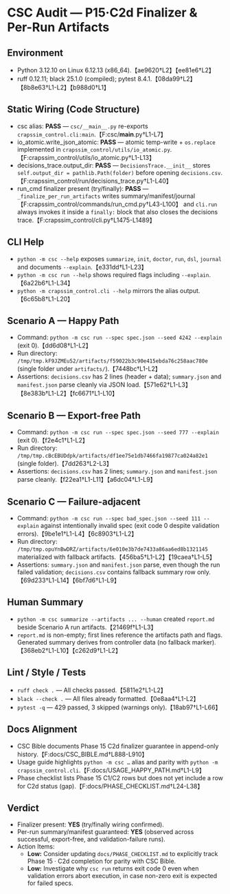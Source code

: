 # CSC Audit — P15·C2d Finalizer & Per-Run Artifacts

## Environment
- Python 3.12.10 on Linux 6.12.13 (x86_64).【ae9620†L2】【ee81e6†L2】
- ruff 0.12.11; black 25.1.0 (compiled); pytest 8.4.1.【08da99†L2】【8b8e63†L1-L2】【b988d0†L1】

## Static Wiring (Code Structure)
- csc alias: **PASS** — `csc/__main__.py` re-exports `crapssim_control.cli:main`.【F:csc/__main__.py†L1-L7】
- io_atomic.write_json_atomic: **PASS** — atomic temp-write + `os.replace` implemented in `crapssim_control/utils/io_atomic.py`.【F:crapssim_control/utils/io_atomic.py†L1-L13】
- decisions_trace.output_dir: **PASS** — `DecisionsTrace.__init__` stores `self.output_dir = pathlib.Path(folder)` before opening `decisions.csv`.【F:crapssim_control/run/decisions_trace.py†L1-L40】
- run_cmd finalizer present (try/finally): **PASS** — `_finalize_per_run_artifacts` writes summary/manifest/journal【F:crapssim_control/commands/run_cmd.py†L43-L100】 and `cli.run` always invokes it inside a `finally:` block that also closes the decisions trace.【F:crapssim_control/cli.py†L1475-L1489】

## CLI Help
- `python -m csc --help` exposes `summarize`, `init`, `doctor`, `run`, `dsl`, `journal` and documents `--explain`.【e331dd†L1-L23】
- `python -m csc run --help` shows required flags including `--explain`.【6a22b6†L1-L34】
- `python -m crapssim_control.cli --help` mirrors the alias output.【6c65b8†L1-L20】

## Scenario A — Happy Path
- Command: `python -m csc run --spec spec.json --seed 4242 --explain` (exit 0).【dd6d08†L1-L2】
- Run directory: `/tmp/tmp.kF9JZMEu52/artifacts/f59022b3c90e415ebda76c258aac780e` (single folder under `artifacts/`).【7448bc†L1-L2】
- Assertions: `decisions.csv` has 2 lines (header + data); `summary.json` and `manifest.json` parse cleanly via JSON load.【571e62†L1-L3】【8e383b†L1-L2】【fc6671†L1-L10】

## Scenario B — Export-free Path
- Command: `python -m csc run --spec spec.json --seed 777 --explain` (exit 0).【f2e4c1†L1-L2】
- Run directory: `/tmp/tmp.cBcEBUDdpk/artifacts/df1ee75e1db7466fa19877ca024a82e1` (single folder).【7dd263†L2-L3】
- Assertions: `decisions.csv` has 2 lines; `summary.json` and `manifest.json` parse cleanly.【f22ea1†L1-L11】【a6dc04†L1-L9】

## Scenario C — Failure-adjacent
- Command: `python -m csc run --spec bad_spec.json --seed 111 --explain` against intentionally invalid spec (exit code 0 despite validation errors).【9be1e1†L1-L4】【6c8903†L1-L2】
- Run directory: `/tmp/tmp.opuYnBwDRZ/artifacts/6e010e3b7de7433a86aa6ed8b1321145` materialized with fallback artifacts.【456ba5†L1-L2】【19caea†L1-L5】
- Assertions: `summary.json` and `manifest.json` parse, even though the run failed validation; `decisions.csv` contains fallback summary row only.【69d233†L1-L14】【6bf7d6†L1-L9】

## Human Summary
- `python -m csc summarize --artifacts ... --human` created `report.md` beside Scenario A run artifacts.【21469f†L1-L3】
- `report.md` is non-empty; first lines reference the artifacts path and flags. Generated summary derives from controller data (no fallback marker).【368eb2†L1-L10】【c262d9†L1-L2】

## Lint / Style / Tests
- `ruff check .` — All checks passed.【5811e2†L1-L2】
- `black --check .` — All files already formatted.【0e8aa4†L1-L2】
- `pytest -q` — 429 passed, 3 skipped (warnings only).【18ab97†L1-L66】

## Docs Alignment
- CSC Bible documents Phase 15 C2d finalizer guarantee in append-only history.【F:docs/CSC_BIBLE.md†L888-L910】
- Usage guide highlights `python -m csc …` alias and parity with `python -m crapssim_control.cli`.【F:docs/USAGE_HAPPY_PATH.md†L1-L9】
- Phase checklist lists Phase 15 C1/C2 rows but does not yet include a row for C2d status (gap).【F:docs/PHASE_CHECKLIST.md†L24-L38】

## Verdict
- Finalizer present: **YES** (try/finally wiring confirmed).
- Per-run summary/manifest guaranteed: **YES** (observed across successful, export-free, and validation-failure runs).
- Action Items:
  - **Low:** Consider updating `docs/PHASE_CHECKLIST.md` to explicitly track Phase 15 · C2d completion for parity with CSC Bible.
  - **Low:** Investigate why `csc run` returns exit code 0 even when validation errors abort execution, in case non-zero exit is expected for failed specs.
